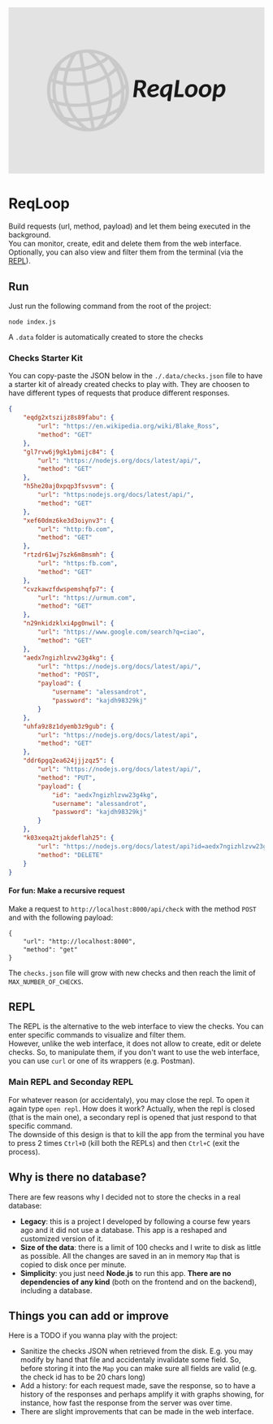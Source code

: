 ![logo](assets/logo.png)
# ReqLoop
Build requests (url, method, payload) and let them being executed in the background.  
You can monitor, create, edit and delete them from the web interface.  
Optionally, you can also view and filter them from the terminal (via the [REPL](#repl)).

## Run
Just run the following command from the root of the project:
```
node index.js
```
A `.data` folder is automatically created to store the checks

### Checks Starter Kit
You can copy-paste the JSON below in the `./.data/checks.json` file to have a starter kit of already created checks to play with. They are choosen to have different types of requests that produce different responses.
```JSON
{
    "eqdg2xtszijz8s89fabu": {
        "url": "https://en.wikipedia.org/wiki/Blake_Ross",
        "method": "GET"
    },
    "gl7rvw6j9gk1ybmijc84": {
        "url": "https://nodejs.org/docs/latest/api/",
        "method": "GET"
    },
    "h5he20aj0xpqp3fsvsvm": {
        "url": "https:nodejs.org/docs/latest/api/",
        "method": "GET"
    },
    "xef60dmz6ke3d3oiynv3": {
        "url": "http:fb.com",
        "method": "GET"
    },
    "rtzdr61wj7szk6m8msmh": {
        "url": "https:fb.com",
        "method": "GET"
    },
    "cvzkawzfdwspemshqfp7": {
        "url": "https://urmum.com",
        "method": "GET"
    },
    "n29nkidzklxi4pg0nwil": {
        "url": "https://www.google.com/search?q=ciao",
        "method": "GET"
    },
    "aedx7ngizhlzvw23g4kg": {
        "url": "https://nodejs.org/docs/latest/api/",
        "method": "POST",
        "payload": {
            "username": "alessandrot",
            "password": "kajdh98329kj"
        }
    },
    "uhfa9z8z1dyemb3z9gub": {
        "url": "https://nodejs.org/docs/latest/api",
        "method": "GET"
    },
    "ddr6pgq2ea624jjjzqz5": {
        "url": "https://nodejs.org/docs/latest/api/",
        "method": "PUT",
        "payload": {
            "id": "aedx7ngizhlzvw23g4kg",
            "username": "alessandrot",
            "password": "kajdh98329kj"
        }
    },
    "k03xeqa2tjakdeflah25": {
        "url": "https://nodejs.org/docs/latest/api?id=aedx7ngizhlzvw23g4kg",
        "method": "DELETE"
    }
}
```

#### For fun: Make a recursive request
Make a request to `http://localhost:8000/api/check`
with the method `POST` and with the following payload:
```
{
    "url": "http://localhost:8000",
    "method": "get"
}
```
The `checks.json` file will grow with new checks and then reach the limit of `MAX_NUMBER_OF_CHECKS`.

## REPL
The REPL is the alternative to the web interface to view the checks. You can enter specific commands to visualize and filter them.  
However, unlike the web interface, it does not allow to create, edit or delete checks. 
So, to manipulate them, if you don't want to use the web interface, you can use `curl` or one of its wrappers (e.g. Postman).

### Main REPL and Seconday REPL
For whatever reason (or accidentaly), you may close the repl. 
To open it again type `open repl`. How does it work? Actually, when the repl is closed (that is the main one), a secondary repl is opened that just respond to that specific command.  
The downside of this design is that to kill the app from the terminal you have to press 2 times `Ctrl+D` (kill both the REPLs) and then `Ctrl+C` (exit the process).

## Why is there no database?
There are few reasons why I decided not to store the checks in a real database:
- **Legacy**: this is a project I developed by following a course few years ago and it did not use a database. This app is a reshaped and customized version of it.
- **Size of the data**: there is a limit of 100 checks and I write to disk as little as possible.
All the changes are saved in an in memory `Map` that is copied to disk once per minute.
- **Simplicity**: you just need **Node.js** to run this app. **There are no dependencies of any kind** (both on the frontend and on the backend), including a database. 

## Things you can add or improve
Here is a TODO if you wanna play with the project:
- Sanitize the checks JSON when retrieved from the disk. E.g. you may modify by hand that file and
accidentaly invalidate some field. So, before storing it into the `Map` you can make sure all fields are valid (e.g. the check id has to be 20 chars long)
- Add a history: for each request made, save the response, so to have a history of the responses
and perhaps amplify it with graphs showing, for instance, how fast the response from the server was over time.
- There are slight improvements that can be made in the web interface.

